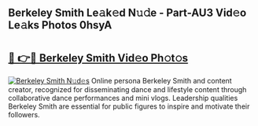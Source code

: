 ## Berkeley Smith Le𝚊k𝚎d N𝚞𝚍e - Part-AU3 Vid𝚎o Le𝚊ks Photos 0hsyA

# <h2><a href="http://fbbxhz.evod.top/?m=Berkeley+Smith">🔗 👉🔴 Berkeley Smith Vid𝚎o Ph𝚘t𝚘s</a></h2>

[![Berkeley Smith N𝚞d𝚎s](https://i.imgur.com/8V9OHl7.gif)](http://fbbxhz.evod.top/?m=Berkeley+Smith)
Online persona Berkeley Smith and content creator, recognized for disseminating dance and lifestyle content through collaborative dance performances and mini vlogs. Leadership qualities Berkeley Smith are essential for public figures to inspire and motivate their followers. 
